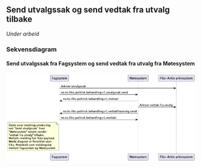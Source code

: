 ## Send utvalgssak og send vedtak fra utvalg tilbake

*Under arbeid* 

### Sekvensdiagram
#### Send utvalgssak fra Fagsystem og send vedtak fra utvalg fra Møtesystem
![sekvensdiagram](sekvensdiagram/sekvensdiagram-utvalgssak-send-med-vedtakfrautvalg-send.png)
